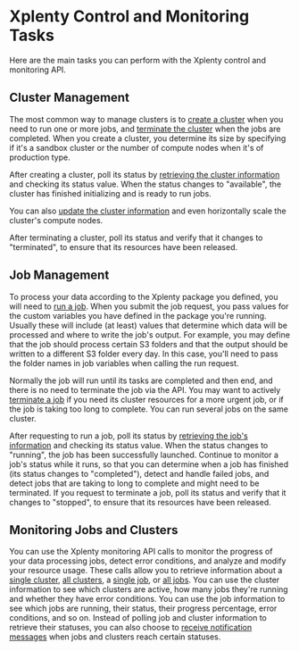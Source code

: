 # Xplenty Control and Monitoring Tasks

Here are the main tasks you can perform with the Xplenty control and monitoring API.

## Cluster Management
The most common way to manage clusters is to [create a cluster](https://github.com/xplenty/xplenty-api-doc/blob/master/sections/create-cluster.md) when you need to run one or more jobs, and [terminate the cluster](https://github.com/xplenty/xplenty-api-doc/blob/master/sections/terminate-cluster.md) when the jobs are completed. 
When you create a cluster, you determine its size by specifying if it's a sandbox cluster or the number of compute nodes when it's of production type.

After creating a cluster, poll its status by [retrieving the cluster information](https://github.com/xplenty/xplenty-api-doc/blob/master/sections/get-cluster-information.md) and checking its status value. When the status changes to "available", the cluster has finished initializing and is ready to run jobs.

You can also [update the cluster information](https://github.com/xplenty/xplenty-api-doc/blob/master/sections/update-cluster.md) and even horizontally scale the cluster's compute nodes.

After terminating a cluster, poll its status and verify that it changes to "terminated", to ensure that its resources have been released.

## Job Management
To process your data according to the Xplenty package you defined, you will need to [run a job](https://github.com/xplenty/xplenty-api-doc/blob/master/sections/run-job.md). When you submit the job request, you pass values for the custom variables you have defined in the package you're running. Usually these will include (at least) values that determine which data will be processed and where to write the job's output. For example, you may define that the job should process certain S3 folders and that the output should be written to a different S3 folder every day. In this case, you'll need to pass the folder names in job variables when calling the run request.

Normally the job will run until its tasks are completed and then end, and there is no need to terminate the job via the API. You may want to actively [terminate a job](https://github.com/xplenty/xplenty-api-doc/blob/master/sections/terminate-job.md) if you need its cluster resources for a more urgent job, or if the job is taking too long to complete. You can run several jobs on the same cluster.

After requesting to run a job, poll its status by [retrieving the job's information](https://github.com/xplenty/xplenty-api-doc/blob/master/sections/get-job-information.md) and checking its status value. When the status changes to "running", the job has been successfully launched. Continue to monitor a job's status while it runs, so that you can determine when a job has finished (its status changes to "completed"), detect and handle failed jobs, and detect jobs that are taking to long to complete and might need to be terminated. If you request to terminate a job, poll its status and verify that it changes to "stopped", to ensure that its resources have been released.

## Monitoring Jobs and Clusters
You can use the Xplenty monitoring API calls to monitor the progress of your data processing jobs, detect error conditions, and analyze and modify your resource usage. These calls allow you to retrieve information about a [single cluster](https://github.com/xplenty/xplenty-api-doc/blob/master/sections/get-cluster-information.md), [all clusters](https://github.com/xplenty/xplenty-api-doc/blob/master/sections/list-clusters.md), a [single job](https://github.com/xplenty/xplenty-api-doc/blob/master/sections/get-job-information.md), or [all jobs](https://github.com/xplenty/xplenty-api-doc/blob/master/sections/list-jobs.md). You can use the cluster information to see which clusters are active, how many jobs they're running and whether they have error conditions. You can use the job information to see which jobs are running, their status, their progress percentage, error conditions, and so on.
Instead of polling job and cluster information to retrieve their statuses, you can also choose to [receive notification messages](https://github.com/xplenty/xplenty-api-doc/blob/master/sections/watch-clusters-and-jobs.md) when jobs and clusters reach certain statuses.
